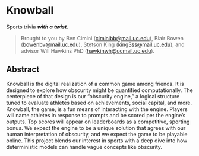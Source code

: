 # Knowball

Sports trivia ***with a twist***.

> Brought to you by Ben Cimini (ciminibb@mail.uc.edu), Blair Bowen (bowenbv@mail.uc.edu), Stetson King (king3ss@mail.uc.edu),
> and advisor Will Hawkins PhD (hawkinwh@ucmail.uc.edu).

## Abstract

Knowball is the digital realization of a common game among friends. It is designed to explore how obscurity might be quantified
computationally. The centerpiece of that design is our “obscurity engine,” a logical structure tuned to evaluate athletes based
on achievements, social capital, and more. Knowball, the game, is a fun means of interacting with the engine. Players will name
athletes in response to prompts and be scored per the engine’s outputs. Top scores will appear on leaderboards as a competitive,
sporting bonus. We expect the engine to be a unique solution that agrees with our human interpretation of obscurity, and we expect
the game to be playable online. This project blends our interest in sports with a deep dive into how deterministic models can
handle vague concepts like obscurity.
